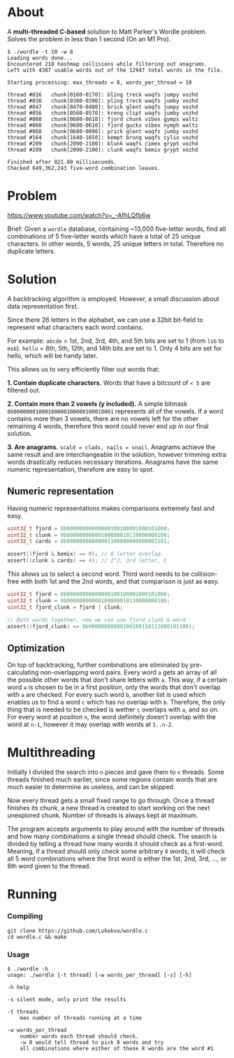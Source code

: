 # About

A **multi-threaded C-based** solution to Matt Parker's Wordle problem. Solves the problem in less than 1 second (On an M1 Pro).

```
$ ./wordle -t 10 -w 8
Loading words done...
Encountered 218 hashmap collisions while filtering out anagrams.
Left with 4387 usable words out of the 12947 total words in the file.

Starting processing: max_threads = 8, words_per_thread = 10

thread #016   chunk[0160-0170]: bling treck waqfs jumpy vozhd
thread #038   chunk[0380-0390]: pling treck waqfs jumby vozhd
thread #047   chunk[0470-0480]: brick glent waqfs jumpy vozhd
thread #056   chunk[0560-0570]: kreng clipt waqfs jumby vozhd
thread #060   chunk[0600-0610]: fjord chunk vibex gymps waltz
thread #060   chunk[0600-0610]: fjord gucks vibex nymph waltz
thread #068   chunk[0680-0690]: prick glent waqfs jumby vozhd
thread #164   chunk[1640-1650]: kempt brung waqfs cylix vozhd
thread #209   chunk[2090-2100]: blunk waqfs cimex grypt vozhd
thread #209   chunk[2090-2100]: clunk waqfs bemix grypt vozhd

Finished after 821.00 milliseconds.
Checked 649,362,243 five-word combination leaves.
```

# Problem

https://www.youtube.com/watch?v=_-AfhLQfb6w

Brief: Given a `wordle` database, containing ~13,000 five-letter words,
find all combinations of 5 five-letter words which have a total of 25 unique characters.
In other words, 5 words, 25 unique letters in total. Therefore no duplicate letters.

# Solution

A backtracking algorithm is employed. However, a small discussion about data representation first.

Since there 26 letters in the alphabet, we can use a 32bit bit-field to represent
what characters each word contains.

For example:
`abcde` = 1st, 2nd, 3rd, 4th, and 5th bits are set to 1 (from `lsb` to `msb`).
`hello` = 8th, 5th, 12th, and 14th bits are set to 1. Only 4 bits are set for hello, which will be handy later.

This allows us to very efficiently filter out words that:

**1. Contain duplicate characters.**
Words that have a bitcount of `< 5` are filtered out.

**2. Contain more than 2 vowels (y included).**
A simple bitmask `0b00000001000100000100000100010001` represents all of the vowels.
If a word contains more than 3 vowels, there are no vowels left for
the other remaining 4 words, therefore this word could never end up in our final solution.

**3. Are anagrams.**
`scald = clads, nails = snail`. Anagrams achieve the same result and are interchangeable in the solution, however trimming extra words drastically reduces necessary iterations.
Anagrams have the same numeric representation, therefore are easy to spot.

## Numeric representation

Having numeric representations makes comparisons extremely fast and easy.

```c
uint32_t fjord = 0b00000000000000100100001000101000;
uint32_t clunk = 0b00000000000100000010110000000100;
uint32_t cards = 0b00000000000001100000000000001101;

assert((fjord & bemix) == 0); // 0 letter overlap
assert((clunk & cards) == 4); // 2^2, 3rd letter, C
```

This allows us to select a second word. Third word needs to be collision-free with both 1st and the 2nd words, and that comparison is just as easy.

```c
uint32_t fjord = 0b00000000000000100100001000101000;
uint32_t clunk = 0b00000000000100000010110000000100;
uint32_t fjord_clunk = fjord | clunk;

// Both words together, now we can use fjord_clunk & word
assert((fjord_clunk) == 0b00000000000100100110111000101100);
```

## Optimization

On top of backtracking, further combinations are eliminated by pre-calculating non-overlapping word pairs. Every word `a` gets an array of all the possible other words that don't share letters with `a`. This way, if a certain word `a` is chosen to be in a first position, only the words that don't overlap with `a` are checked.
For every such word `b`, another list is used which enables us to find a word `c` which has no overlap with `b`. Therefore, the only thing that is needed to be checked is wether `c` overlaps with `a`, and so on. For every word at position `n`, the word definitely doesn't overlap with the word at `n-1`, however it may overlap with words at `1..n-2`.

# Multithreading

Initially I divided the search into `n` pieces and gave them to `n` threads. Some threads finished much earlier, since some regions contain words that are much easier to determine as useless, and can be skipped.

Now every thread gets a small fixed range to go through. Once a thread finishes its chunk, a new thread is created to start working on the next unexplored chunk. Number of threads is always kept at maximum.

The program accepts arguments to play around with the number of threads and how many combinations a single thread should check. The search is divided by telling a thread how many words it should check as a first-word. Meaning, if a thread should only check some arbitrary `8` words, it will check all 5 word combinations where the first word is either the 1st, 2nd, 3rd, ..., or 8th word given to the thread.

# Running

### Compiling

```
git clone https://github.com/Lukakva/wordle.c
cd wordle.c && make
```

### Usage

```
$ ./wordle -h
usage: ./wordle [-t thread] [-w words_per_thread] [-s] [-h]

-h help

-s silent mode, only print the results

-t threads
    max number of threads running at a time

-w words_per_thread
    number words each thread should check.
    -w 8 would tell thread to pick 8 words and try
    all combinations where either of these 8 words are the word #1
```
